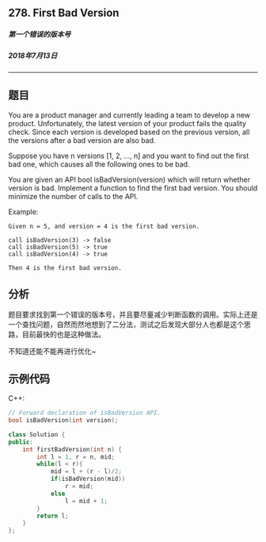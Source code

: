 ## 278. First Bad Version
##### 第一个错误的版本号 
##### 2018年7月13日
****
## 题目
You are a product manager and currently leading a team to develop a new product. Unfortunately, the latest version of your product fails the quality check. Since each version is developed based on the previous version, all the versions after a bad version are also bad.

Suppose you have n versions [1, 2, ..., n] and you want to find out the first bad one, which causes all the following ones to be bad.

You are given an API bool isBadVersion(version) which will return whether version is bad. Implement a function to find the first bad version. You should minimize the number of calls to the API.

Example:
```
Given n = 5, and version = 4 is the first bad version.

call isBadVersion(3) -> false
call isBadVersion(5) -> true
call isBadVersion(4) -> true

Then 4 is the first bad version.
```
## 分析
题目要求找到第一个错误的版本号，并且要尽量减少判断函数的调用。实际上还是一个查找问题，自然而然地想到了二分法，测试之后发现大部分人也都是这个思路，目前最快的也是这种做法。

不知道还能不能再进行优化~
## 示例代码
C++:
```cpp
// Forward declaration of isBadVersion API.
bool isBadVersion(int version);

class Solution {
public:
    int firstBadVersion(int n) {
        int l = 1, r = n, mid;
        while(l < r){
            mid = l + (r - l)/2;
            if(isBadVersion(mid))
                r = mid;
            else
                l = mid + 1;
        }
        return l;
    }
};
```
